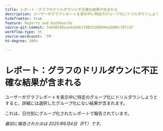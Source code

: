 ```yaml
---
title: レポート：グラフのドリルダウンに不正確な結果が含まれる
description: ユーザーがグラフレポートを表示中に特定のグループ化にドリルダウンしようとすると、詳細には選択したグループ化にない結果が含まれます。
hidefromtoc: true
feature: Reports and Dashboards
source-git-commit: 7e8d8298a1a4eb4b739833280b94a2b00c707c47
workflow-type: ht
source-wordcount: '79'
ht-degree: 100%

---
```



# レポート：グラフのドリルダウンに不正確な結果が含まれる

ユーザーがグラフレポートを表示中に特定のグループ化にドリルダウンしようとすると、詳細には選択したグループ化にない結果が含まれます。

これは、日付別にグループ化されたレポートで報告されています。

_最初に報告されたのは 2025年6月4日（PT）です。_

